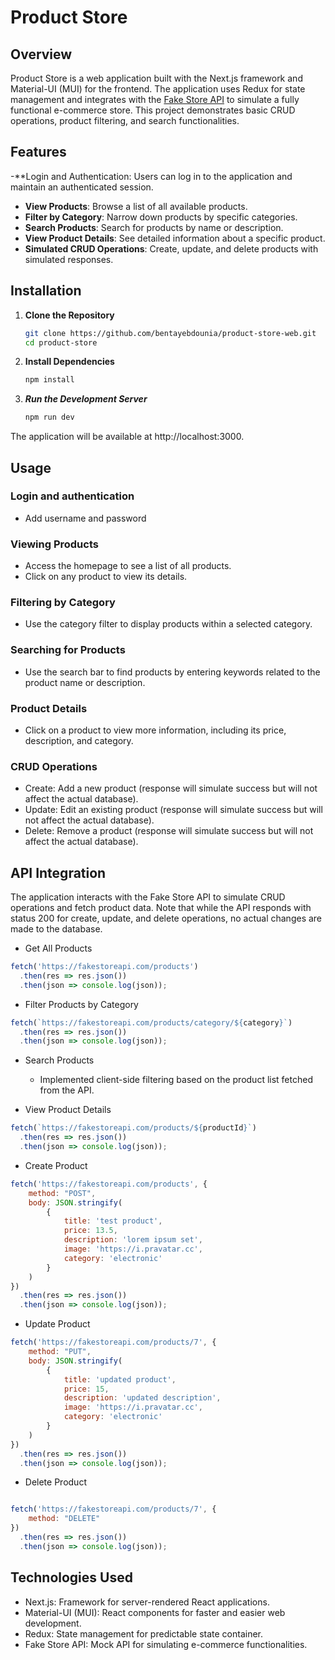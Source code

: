 # Product Store

## Overview
Product Store is a web application built with the Next.js framework and Material-UI (MUI) for the frontend. The application uses Redux for state management and integrates with the [Fake Store API](https://fakestoreapi.com/) to simulate a fully functional e-commerce store. This project demonstrates basic CRUD operations, product filtering, and search functionalities.

## Features
-**Login and Authentication: Users can log in to the application and maintain an authenticated session.
- **View Products**: Browse a list of all available products.
- **Filter by Category**: Narrow down products by specific categories.
- **Search Products**: Search for products by name or description.
- **View Product Details**: See detailed information about a specific product.
- **Simulated CRUD Operations**: Create, update, and delete products with simulated responses.

## Installation

1. **Clone the Repository**
   ```bash
   git clone https://github.com/bentayebdounia/product-store-web.git
   cd product-store
2. **Install Dependencies**
   ```bash
   npm install
3. ***Run the Development Server***
   ```bash
   npm run dev

  The application will be available at http://localhost:3000.
## Usage
### Login and authentication 
* Add username and password 
### Viewing Products
* Access the homepage to see a list of all products.
* Click on any product to view its details.
### Filtering by Category
* Use the category filter to display products within a selected category.
### Searching for Products
* Use the search bar to find products by entering keywords related to the product name or description.
### Product Details
* Click on a product to view more information, including its price, description, and category.
### CRUD Operations
- Create: Add a new product (response will simulate success but will not affect the actual database).
- Update: Edit an existing product (response will simulate success but will not affect the actual database).
- Delete: Remove a product (response will simulate success but will not affect the actual database).
## API Integration
The application interacts with the Fake Store API to simulate CRUD operations and fetch product data. Note that while the API responds with status 200 for create, update, and delete operations, no actual changes are made to the database.

- Get All Products

```javascript
fetch('https://fakestoreapi.com/products')
  .then(res => res.json())
  .then(json => console.log(json));
```
- Filter Products by Category

```javascript
fetch(`https://fakestoreapi.com/products/category/${category}`)
  .then(res => res.json())
  .then(json => console.log(json));
```
- Search Products

  - Implemented client-side filtering based on the product list fetched from the API.
- View Product Details

```javascript
fetch(`https://fakestoreapi.com/products/${productId}`)
  .then(res => res.json())
  .then(json => console.log(json));
 ```
- Create Product

```javascript
fetch('https://fakestoreapi.com/products', {
    method: "POST",
    body: JSON.stringify(
        {
            title: 'test product',
            price: 13.5,
            description: 'lorem ipsum set',
            image: 'https://i.pravatar.cc',
            category: 'electronic'
        }
    )
})
  .then(res => res.json())
  .then(json => console.log(json));
```
- Update Product

```javascript
fetch('https://fakestoreapi.com/products/7', {
    method: "PUT",
    body: JSON.stringify(
        {
            title: 'updated product',
            price: 15,
            description: 'updated description',
            image: 'https://i.pravatar.cc',
            category: 'electronic'
        }
    )
})
  .then(res => res.json())
  .then(json => console.log(json));
```
- Delete Product

```javascript

fetch('https://fakestoreapi.com/products/7', {
    method: "DELETE"
})
  .then(res => res.json())
  .then(json => console.log(json));
```
## Technologies Used
- Next.js: Framework for server-rendered React applications.
- Material-UI (MUI): React components for faster and easier web development.
- Redux: State management for predictable state container.
- Fake Store API: Mock API for simulating e-commerce functionalities.

